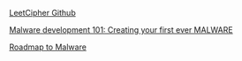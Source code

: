 [LeetCipher Github](https://github.com/leetCipher/Malware.development/tree/main)

[Malware development 101: Creating your first ever MALWARE](https://www.youtube.com/watch?v=zEk3mi4Pt_E&ab_channel=LeetCipher)

[Roadmap to Malware](https://youtu.be/RCutqPF5fLs?si=MPeIxo1oRIJ1xLux)